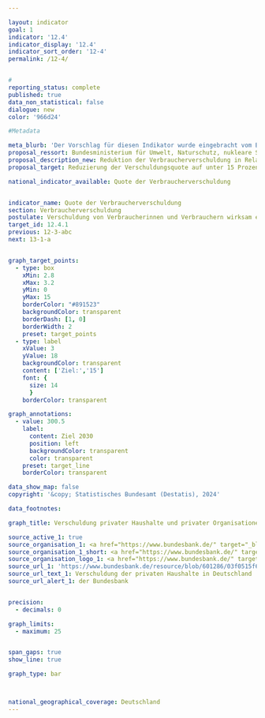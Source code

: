 ```yaml
---

layout: indicator        
goal: 1        
indicator: '12.4'        
indicator_display: '12.4'        
indicator_sort_order: '12-4'        
permalink: /12-4/        


#
reporting_status: complete        
published: true        
data_non_statistical: false        
dialogue: new
color: '966d24'

#Metadata        

meta_blurb: 'Der Vorschlag für diesen Indikator wurde eingebracht vom Bundesministerium für Umwelt, Naturschutz, nukleare Sicherheit und Verbraucherschutz (BMUV), dem Bundeskanzleramt, dem Bundesministerium für Wirtschaft und Klimaschutz (BMWK) und dem Bundesministerium der Finanzen (BMF).'
proposal_ressort: Bundesministerium für Umwelt, Naturschutz, nukleare Sicherheit und Verbraucherschutz (BMUV)<br>Bundeskanzleramt<br>Bundesministerium für Wirtschaft und Klimaschutz (BMWK)<br>Bundesministerium der Finanzen (BMF)
proposal_description_new: Reduktion der Verbraucherverschuldung in Relation zum BIP
proposal_target: Reduzierung der Verschuldungsquote auf unter 15 Prozent

national_indicator_available: Quote der Verbraucherverschuldung  


indicator_name: Quote der Verbraucherverschuldung         
section: Verbraucherverschuldung        
postulate: Verschuldung von Verbraucherinnen und Verbrauchern wirksam eindämmen       
target_id: 12.4.1        
previous: 12-3-abc       
next: 13-1-a             


graph_target_points:
  - type: box
    xMin: 2.8
    xMax: 3.2
    yMin: 0
    yMax: 15
    borderColor: "#891523"
    backgroundColor: transparent
    borderDash: [1, 0]
    borderWidth: 2
    preset: target_points
  - type: label
    xValue: 3
    yValue: 18
    backgroundColor: transparent
    content: ['Ziel:','15']
    font: {
      size: 14
      }
    borderColor: transparent

graph_annotations:
  - value: 300.5
    label:
      content: Ziel 2030
      position: left
      backgroundColor: transparent
      color: transparent
    preset: target_line
    borderColor: transparent  

data_show_map: false        
copyright: '&copy; Statistisches Bundesamt (Destatis), 2024'        

data_footnotes:     

graph_title: Verschuldung privater Haushalte und privater Organisationen ohne Erwerbszweck in Relation zum Bruttoinlandsprodukt     

source_active_1: true
source_organisation_1: <a href="https://www.bundesbank.de/" target="_blank" onclick="return confirm_alert('der Bundesbank', 'De')">Deutsche Bundesbank</a>
source_organisation_1_short: <a href="https://www.bundesbank.de/" target="_blank" onclick="return confirm_alert('der Bundesbank', 'De')">Deutsche Bundesbank</a>
source_organisation_logo_1: <a href="https://www.bundesbank.de/" target="_blank" onclick="return confirm_alert('der Bundesbank', 'De')"><img src="https://dns-indikatoren.de/public/OrgImgDe/bundesbank.png" alt="Deutsche Bundesbank" title=" Klicken Sie hier um zur Homepage der Organisation Deutsche Bundesbank zu gelangen." style="height:60px; width:148px; border:transparent"/></a>
source_url_1: 'https://www.bundesbank.de/resource/blob/601286/03f0515f6e88bf7460b731eb55f36edc/mL/2016-1-08-verschuldung-privat-data.pdf'
source_url_text_1: Verschuldung der privaten Haushalte in Deutschland
source_url_alert_1: der Bundesbank


precision:
  - decimals: 0

graph_limits:
  - maximum: 25


span_gaps: true        
show_line: true        

graph_type: bar        



national_geographical_coverage: Deutschland               
---
```

